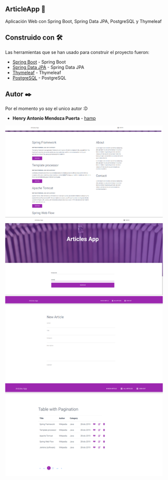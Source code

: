 ## ArticleApp 🚀

Aplicación Web con Spring Boot, Spring Data JPA, PostgreSQL y Thymeleaf

## Construido con 🛠️

Las herramientas que se han usado para construir el proyecto fueron:

* [Spring Boot]() - Spring Boot
* [Spring Data JPA]() - Spring Data JPA
* [Thymeleaf]() - Thymeleaf
* [PostgreSQL]() - PostgreSQL

## Autor ✒️

Por el momento yo soy el unico autor :D

* **Henry Antonio Mendoza Puerta** -  [hamp](http://www.linkedin.com/in/henrymendozapuerta)

![taskapp](img/1.png)
![taskapp](img/2.png)
![taskapp](img/3.png)
![taskapp](img/4.png)